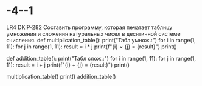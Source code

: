 # -4--1
LR4 DKIP-282
Составить программу, которая печатает таблицу умножения
и сложения натуральных чисел в десятичной системе счисления.
def multiplication_table():
    print("Табл умнож.:")
    for i in range(1, 11):
        for j in range(1, 11):
            result = i * j
            print(f"{i} × {j} = {result}")
        print()

def addition_table():
    print("Табл слож.:")
    for i in range(1, 11):
        for j in range(1, 11):
            result = i + j
            print(f"{i} + {j} = {result}")
        print()

multiplication_table()
print()
addition_table()

